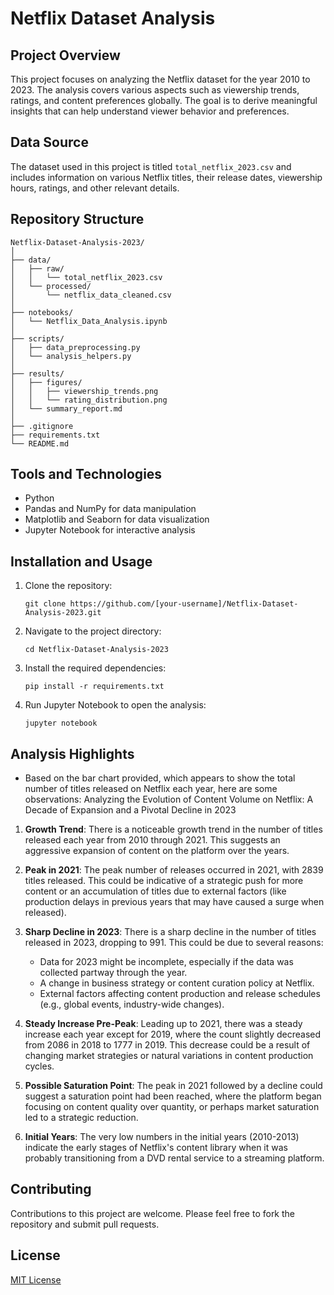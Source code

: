 
# Netflix Dataset Analysis 

## Project Overview
This project focuses on analyzing the Netflix dataset for the year 2010 to 2023. The analysis covers various aspects such as viewership trends, ratings, and content preferences globally. The goal is to derive meaningful insights that can help understand viewer behavior and preferences.

## Data Source
The dataset used in this project is titled `total_netflix_2023.csv` and includes information on various Netflix titles, their release dates, viewership hours, ratings, and other relevant details.

## Repository Structure
```
Netflix-Dataset-Analysis-2023/
│
├── data/
│   ├── raw/
│   │   └── total_netflix_2023.csv
│   └── processed/
│       └── netflix_data_cleaned.csv
│
├── notebooks/
│   └── Netflix_Data_Analysis.ipynb
│
├── scripts/
│   ├── data_preprocessing.py
│   └── analysis_helpers.py
│
├── results/
│   ├── figures/
│   │   ├── viewership_trends.png
│   │   └── rating_distribution.png
│   └── summary_report.md
│
├── .gitignore
├── requirements.txt
└── README.md
```

## Tools and Technologies
- Python
- Pandas and NumPy for data manipulation
- Matplotlib and Seaborn for data visualization
- Jupyter Notebook for interactive analysis

## Installation and Usage
1. Clone the repository:
   ```
   git clone https://github.com/[your-username]/Netflix-Dataset-Analysis-2023.git
   ```
2. Navigate to the project directory:
   ```
   cd Netflix-Dataset-Analysis-2023
   ```
3. Install the required dependencies:
   ```
   pip install -r requirements.txt
   ```
4. Run Jupyter Notebook to open the analysis:
   ```
   jupyter notebook
   ```

## Analysis Highlights
- Based on the bar chart provided, which appears to show the total number of titles released on Netflix each year, here are some observations:
Analyzing the Evolution of Content Volume on Netflix: A Decade of Expansion and a Pivotal Decline in 2023

1. **Growth Trend**: There is a noticeable growth trend in the number of titles released each year from 2010 through 2021. This suggests an aggressive expansion of content on the platform over the years.

2. **Peak in 2021**: The peak number of releases occurred in 2021, with 2839 titles released. This could be indicative of a strategic push for more content or an accumulation of titles due to external factors (like production delays in previous years that may have caused a surge when released).

3. **Sharp Decline in 2023**: There is a sharp decline in the number of titles released in 2023, dropping to 991. This could be due to several reasons:
   - Data for 2023 might be incomplete, especially if the data was collected partway through the year.
   - A change in business strategy or content curation policy at Netflix.
   - External factors affecting content production and release schedules (e.g., global events, industry-wide changes).

4. **Steady Increase Pre-Peak**: Leading up to 2021, there was a steady increase each year except for 2019, where the count slightly decreased from 2086 in 2018 to 1777 in 2019. This decrease could be a result of changing market strategies or natural variations in content production cycles.

5. **Possible Saturation Point**: The peak in 2021 followed by a decline could suggest a saturation point had been reached, where the platform began focusing on content quality over quantity, or perhaps market saturation led to a strategic reduction.

6. **Initial Years**: The very low numbers in the initial years (2010-2013) indicate the early stages of Netflix's content library when it was probably transitioning from a DVD rental service to a streaming platform.





## Contributing
Contributions to this project are welcome. Please feel free to fork the repository and submit pull requests.

## License
[MIT License](LICENSE.md)

